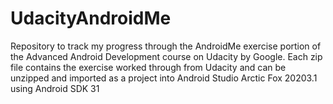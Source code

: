 # UdacityAndroidMe

Repository to track my progress through the AndroidMe exercise portion of the Advanced Android Development course on Udacity by Google. Each zip file contains the exercise worked through from Udacity and can be unzipped and imported as a project into Android Studio Arctic Fox 20203.1 using Android SDK 31
